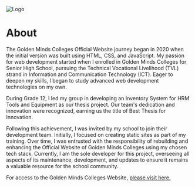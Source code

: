 ![Logo](https://static.goldenmindsbulacan.com/assets/images/gmc/ref002.png)


# About
The Golden Minds Colleges Official Website journey began in 2020 when the initial version was built using HTML, CSS, and JavaScript. My passion for web development started when I enrolled in Golden Minds Colleges for Senior High School, pursuing the Technical Vocational Livelihood (TVL) strand in Information and Communication Technology (ICT). Eager to deepen my skills, I began to study advanced web development technologies on my own.

During Grade 12, I led my group in developing an Inventory System for HRM Tools and Equipment as our thesis project. Our team's dedication and innovation were recognized, earning us the title of Best Thesis for Innovation.

Following this achievement, I was invited by my school to join their development team. Initially, I focused on creating static sites as part of my training. Over time, I was entrusted with the responsibility of rebuilding and enhancing the Official Website of Golden Minds Colleges using my chosen tech stack. Currently, I am the sole developer for this project, overseeing all aspects of its maintenance, development, and updates to ensure it remains a valuable resource for the school community.

For access to the Golden Minds Colleges Website, [please visit here.](https://www.goldenminds.edu.ph/)
